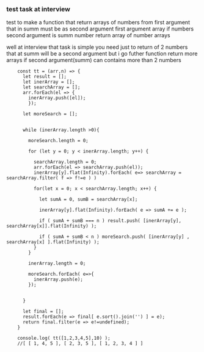 ### test task at interview
test to make a function that return arrays of numbers from first argument that in summ must be as second argument
  first argument array if numbers
  second argument is summ number
  return array of number arrays

well at interview that task is simple you need just to return of 2 numbers that at summ will be a second argument
but i go futher 
function return more arrays if second argument(summ) can contains more than 2 numbers

        const tt = (arr,n) => {
          let result = [];
          let inerArray = [];
          let searchArray = [];
          arr.forEach(el => {
            inerArray.push([el]);
            });
          
          let moreSearch = [];


          while (inerArray.length >0){
            
            moreSearch.length = 0;
            
            for (let y = 0; y < inerArray.length; y++) {
              
              searchArray.length = 0;
              arr.forEach(el => searchArray.push(el));
              inerArray[y].flat(Infinity).forEach( e=> searchArray = searchArray.filter( f => f!=e ) )

              for(let x = 0; x < searchArray.length; x++) {
              
                let sumA = 0, sumB = searchArray[x];

                inerArray[y].flat(Infinity).forEach( e => sumA += e );

                if ( sumA + sumB === n ) result.push( [inerArray[y], searchArray[x]].flat(Infinity) );
                
                if ( sumA + sumB < n ) moreSearch.push( [inerArray[y] , searchArray[x] ].flat(Infinity) );
              }
            }
            
            inerArray.length = 0;
            
            moreSearch.forEach( e=>{
              inerArray.push(e);
            });
                    

          }
          
          let final = [];
          result.forEach(e => final[ e.sort().join('') ] = e);
          return final.filter(e => e!=undefined);
        }

        console.log( tt([1,2,3,4,5],10) );
        //[ [ 1, 4, 5 ], [ 2, 3, 5 ], [ 1, 2, 3, 4 ] ]
